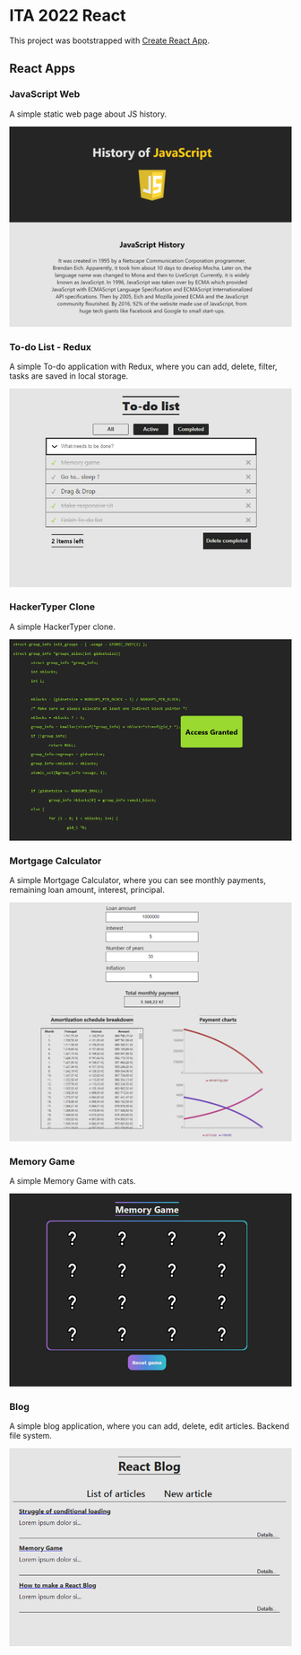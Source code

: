# ITA 2022 React

This project was bootstrapped with [Create React App](https://github.com/facebook/create-react-app).

## React Apps

### JavaScript Web

A simple static web page about JS history.

![](./src/images/JS_History.png)

### To-do List - Redux

A simple To-do application with Redux, where you can add, delete, filter, tasks are saved in local storage.

![](./src/images/Todo.png)

### HackerTyper Clone

A simple HackerTyper clone.

![](./src/images/Hackertyper.png)

### Mortgage Calculator

A simple Mortgage Calculator, where you can see monthly payments, remaining loan amount, interest, principal.

![](./src/images/Mortgage.png)

### Memory Game

A simple Memory Game with cats.

![](./src/images/Memory.png)

### Blog

A simple blog application, where you can add, delete, edit articles. Backend file system.

![](./src/images/Blog.png)
